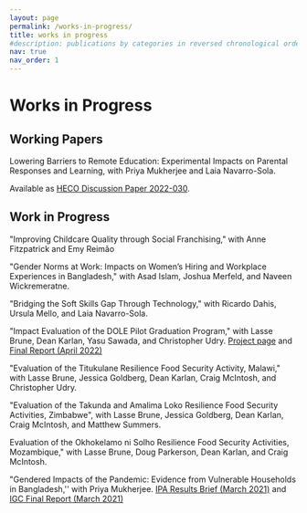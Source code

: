 ```yaml
---
layout: page
permalink: /works-in-progress/
title: works in progress
#description: publications by categories in reversed chronological order. generated by jekyll-scholar.
nav: true
nav_order: 1
---
```



# Works in Progress 

## Working Papers 

Lowering Barriers to Remote Education: Experimental Impacts on Parental Responses and Learning, with Priya Mukherjee and Laia Navarro-Sola. 

Available as [HECO Discussion Paper 2022-030](http://humcap.uchicago.edu/RePEc/hka/wpaper/Beam_Mukherjee_Navarro-Sola_2022_lowering-barriers-remote-education.pdf).


## Work in Progress

"Improving Childcare Quality through Social Franchising," with Anne Fitzpatrick and Emy Reimão

"Gender Norms at Work: Impacts on Women’s Hiring and Workplace Experiences in Bangladesh," with Asad Islam, Joshua Merfeld, and Naveen Wickremeratne.

"Bridging the Soft Skills Gap Through Technology," with Ricardo Dahis, Ursula Mello, and Laia Navarro-Sola.

"Impact Evaluation of the DOLE Pilot Graduation Program," with Lasse Brune, Dean Karlan, Yasu Sawada, and Christopher Udry. [Project page](https://poverty-action.org/productive-asset-transfers-and-coaching-can-improve-livelihoods-people-extreme-poverty-philippines) and [Final Report (April 2022)](https://poverty-action.org/sites/default/files/2023-07/IPA%20DOLE%20Graduation%20Final%20Report_April%202022.pdf)

"Evaluation of the Titukulane Resilience Food Security Activity, Malawi," with Lasse Brune, Jessica Goldberg, Dean Karlan, Craig McIntosh, and Christopher Udry.

"Evaluation of the Takunda and Amalima Loko Resilience Food Security Activities, Zimbabwe", with Lasse Brune, Jessica Goldberg, Dean Karlan, Craig McIntosh, and Matthew Summers.

Evaluation of the Okhokelamo ni Solho Resilience Food Security Activities, Mozambique," with Lasse Brune, Doug Parkerson, Dean Karlan, and Craig McIntosh.

"Gendered Impacts of the Pandemic: Evidence from Vulnerable Households in Bangladesh,'' with Priya Mukherjee. [IPA Results Brief (March 2021)](https://www.poverty-action.org/publication/policy-brief-impacts-pandemic-vulnerable-households-with-children-bangladesh) and [IGC Final Report (March 2021)](https://www.theigc.org/sites/default/files/2021/04/Beam-et-al-March-2021-final-report.pdf)




